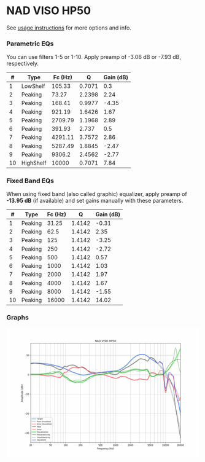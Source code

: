 # NAD VISO HP50
See [usage instructions](https://github.com/jaakkopasanen/AutoEq#usage) for more options and info.

### Parametric EQs
You can use filters 1-5 or 1-10. Apply preamp of -3.06 dB or -7.93 dB, respectively.

|   # | Type      |   Fc (Hz) |      Q |   Gain (dB) |
|-----|-----------|-----------|--------|-------------|
|   1 | LowShelf  |    105.33 | 0.7071 |        0.3  |
|   2 | Peaking   |     73.27 | 2.2398 |        2.24 |
|   3 | Peaking   |    168.41 | 0.9977 |       -4.35 |
|   4 | Peaking   |    921.19 | 1.6426 |        1.67 |
|   5 | Peaking   |   2709.79 | 1.1968 |        2.89 |
|   6 | Peaking   |    391.93 | 2.737  |        0.5  |
|   7 | Peaking   |   4291.11 | 3.7572 |        2.86 |
|   8 | Peaking   |   5287.49 | 1.8845 |       -2.47 |
|   9 | Peaking   |   9306.2  | 2.4562 |       -2.77 |
|  10 | HighShelf |  10000    | 0.7071 |        7.84 |

### Fixed Band EQs
When using fixed band (also called graphic) equalizer, apply preamp of **-13.95 dB** (if available) and set gains manually with these parameters.

|   # | Type    |   Fc (Hz) |      Q |   Gain (dB) |
|-----|---------|-----------|--------|-------------|
|   1 | Peaking |     31.25 | 1.4142 |       -0.31 |
|   2 | Peaking |     62.5  | 1.4142 |        2.35 |
|   3 | Peaking |    125    | 1.4142 |       -3.25 |
|   4 | Peaking |    250    | 1.4142 |       -2.72 |
|   5 | Peaking |    500    | 1.4142 |        0.57 |
|   6 | Peaking |   1000    | 1.4142 |        1.03 |
|   7 | Peaking |   2000    | 1.4142 |        1.97 |
|   8 | Peaking |   4000    | 1.4142 |        1.67 |
|   9 | Peaking |   8000    | 1.4142 |       -1.55 |
|  10 | Peaking |  16000    | 1.4142 |       14.02 |

### Graphs
![](./NAD%20VISO%20HP50.png)

